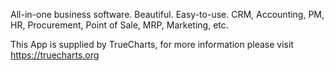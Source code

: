 All-in-one business software. Beautiful. Easy-to-use. CRM, Accounting, PM, HR, Procurement, Point of Sale, MRP, Marketing, etc.

This App is supplied by TrueCharts, for more information please visit https://truecharts.org
